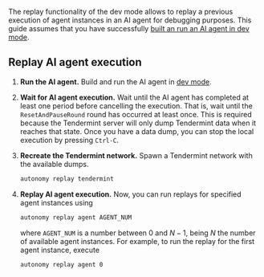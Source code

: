 The replay functionality of the dev mode allows to replay a previous execution of agent instances in an AI agent for debugging purposes. This guide assumes that you have successfully [built an run an AI agent in dev mode](./dev_mode.md#build-and-run-an-ai-agent-in-dev-mode).

## Replay AI agent execution

1. **Run the AI agent.** Build and run the AI agent in [dev mode](./dev_mode.md#build-and-run-an-ai-agent-in-dev-mode).

2. **Wait for AI agent execution.** Wait until the AI agent has completed at least one period before cancelling the execution. That is, wait until the `ResetAndPauseRound` round has occurred at least once. This is required because the Tendermint server will only dump Tendermint data when it reaches that state. Once you have a data dump, you can stop the local execution by pressing `Ctrl-C`.

3. **Recreate the Tendermint network.** Spawn a Tendermint network with the available dumps.

    ```bash
    autonomy replay tendermint
    ```

4. **Replay AI agent execution.** Now, you can run replays for specified agent instances using

    ```bash
    autonomy replay agent AGENT_NUM
    ```

    where `AGENT_NUM` is a number between 0 and $N-1$, being $N$ the number of available agent instances. For example, to run the replay for the first agent instance, execute

    ```bash
    autonomy replay agent 0
    ```
